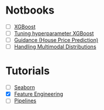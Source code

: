 # Notbooks
- [ ] [XGBoost](https://www.kaggle.com/prashant111/xgboost-k-fold-cv-feature-importance)
- [ ] [Tuning hyperparameter XGBoost](https://www.kaggle.com/prashant111/a-guide-on-xgboost-hyperparameters-tuning)
- [ ] [Guidance (House Price Prediction)](https://www.kaggle.com/pmarcelino/comprehensive-data-exploration-with-python/notebook)
- [ ] [Handling Multimodal Distributions](https://www.kaggle.com/iamleonie/handling-multimodal-distributions-fe-techniques)

# Tutorials
- [ ] [Seaborn](https://www.kaggle.com/learn/data-visualization)
- [x] [Feature Engineering](https://www.kaggle.com/learn/feature-engineering)
- [ ] [Pipelines](https://www.kaggle.com/alexisbcook/pipelines)